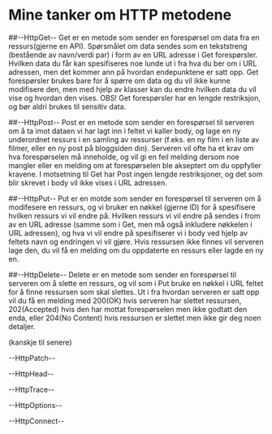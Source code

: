 # Mine tanker om HTTP metodene

##--HttpGet--
Get er en metode som sender en forespørsel om data fra en ressurs(gjerne en API).
Spørsmålet om data sendes som en tekststreng (bestående av navn/verdi par) i form av en URL adresse i Get forespørsler. Hvilken data du får kan spesifiseres noe lunde ut i fra hva du ber om i URL adressen, men det kommer ann på hvordan endepunktene er satt opp.
Get forespørsler brukes bare for å spørre om data og du vil ikke kunne modifisere den, men med hjelp av klasser kan du endre hvilken data du vil vise og hvordan den vises.
OBS! Get forespørsler har en lengde restriksjon, og bør aldri brukes til sensitiv data.

##--HttpPost--
Post er en metode som sender en forespørsel til serveren om å ta imot dataen vi har lagt inn i feltet vi kaller body, og lage en ny underordnet ressurs i en samling av ressurser (f.eks. en ny film i en liste av filmer, eller en ny post på bloggsiden din). Serveren vil ofte ha et krav om hva forespørselen må inneholde, og vil gi en feil melding dersom noe mangler eller en melding om at forespørselen ble akseptert om du oppfyller kravene.
I motsetning til Get har Post ingen lengde restriksjoner, og det som blir skrevet i body vil ikke vises i URL adressen.

##--HttpPut--
Put er en motde som sender en forespørsel til serveren om å modifesere en ressurs, og vi bruker en nøkkel (gjerne ID) for å spesifisere hvilken ressurs vi vil endre på. Hvilken ressurs vi vil endre på sendes i from av en URL adresse (samme som i Get, men må også inkludere nøkkelen i URL adressen), og hva vi vil endre på spesifiserer vi i body ved hjelp av feltets navn og endringen vi vil gjøre.
Hvis ressursen ikke finnes vil serveren lage den, du vil få en melding om du oppdaterte en ressurs eller lagde en ny en.

##--HttpDelete--
Delete er en metode som sender en forespørsel til serveren om å slette en ressurs, og vil som i Put bruke en nøkkel i URL feltet for å finne ressursen som skal slettes. Ut i fra hvordan serveren er satt opp vil du få en melding med 200(OK) hvis serveren har slettet ressursen, 202(Accepted) hvis den har mottat forespørselen men ikke godtatt den enda, eller 204(No Content) hvis ressursen er slettet men ikke gir deg noen detaljer.

(kanskje til senere)

--HttpPatch--

--HttpHead--

--HttpTrace--

--HttpOptions--

--HttpConnect--
